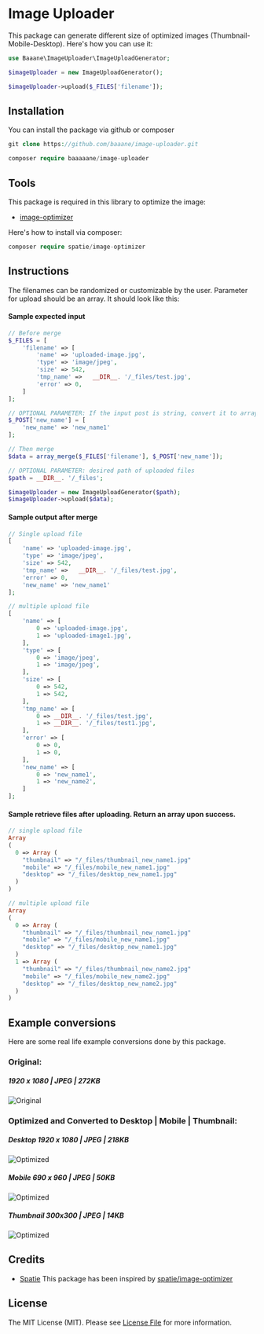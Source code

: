 # Image Uploader
This package can generate different size of optimized images (Thumbnail-Mobile-Desktop). Here's how you can use it:

```php
use Baaane\ImageUploader\ImageUploadGenerator;

$imageUploader = new ImageUploadGenerator();

$imageUploader->upload($_FILES['filename']);
```

## Installation
You can install the package via github or composer

```php
git clone https://github.com/baaane/image-uploader.git

composer require baaaaane/image-uploader
```
## Tools
This package is required in this library to optimize the image:

- [image-optimizer](https://github.com/spatie/image-optimizer)

Here's how to install via composer:
```php
composer require spatie/image-optimizer
```

## Instructions
The filenames can be randomized or customizable by the user. Parameter for upload should be an array. It should look like this:

#### Sample expected input
```php
// Before merge
$_FILES = [
    'filename' => [
        'name' => 'uploaded-image.jpg',
        'type' => 'image/jpeg',
        'size' => 542,
        'tmp_name' =>	__DIR__. '/_files/test.jpg',
        'error' => 0,
    ]
];

// OPTIONAL PARAMETER: If the input post is string, convert it to array
$_POST['new_name'] = [
	'new_name' => 'new_name1'
];

// Then merge
$data = array_merge($_FILES['filename'], $_POST['new_name']);

// OPTIONAL PARAMETER: desired path of uploaded files
$path = __DIR__. '/_files';

$imageUploader = new ImageUploadGenerator($path);
$imageUploader->upload($data);
```

#### Sample output after merge
```php
// Single upload file
[
    'name' => 'uploaded-image.jpg',
    'type' => 'image/jpeg',
    'size' => 542,
    'tmp_name' =>	__DIR__. '/_files/test.jpg',
    'error' => 0,
    'new_name' => 'new_name1'
];

// multiple upload file
[
    'name' => [
    	0 => 'uploaded-image.jpg',
    	1 => 'uploaded-image1.jpg',
    ],
    'type' => [
    	0 => 'image/jpeg',
    	1 => 'image/jpeg',
    ],
    'size' => [
    	0 => 542,
    	1 => 542,
    ],
    'tmp_name' => [
    	0 => __DIR__. '/_files/test.jpg',
    	1 => __DIR__. '/_files/test1.jpg',
    ],
    'error' => [
    	0 => 0,
    	1 => 0,
   	],
   	'new_name' => [
   		0 => 'new_name1',
    	1 => 'new_name2',
   	]
];
```

#### Sample retrieve files after uploading. Return an array upon success.
```php
// single upload file
Array 
(
  0 => Array (
    "thumbnail" => "/_files/thumbnail_new_name1.jpg"
    "mobile" => "/_files/mobile_new_name1.jpg"
    "desktop" => "/_files/desktop_new_name1.jpg"
  )
)

// multiple upload file
Array 
(
  0 => Array (
    "thumbnail" => "/_files/thumbnail_new_name1.jpg"
    "mobile" => "/_files/mobile_new_name1.jpg"
    "desktop" => "/_files/desktop_new_name1.jpg"
  )
  1 => Array (
    "thumbnail" => "/_files/thumbnail_new_name2.jpg"
    "mobile" => "/_files/mobile_new_name2.jpg"
    "desktop" => "/_files/desktop_new_name2.jpg"
  )
)
```
## Example conversions
Here are some real life example conversions done by this package.

### Original: 
##### 1920 x 1080 | JPEG | 272KB
![Original](https://github.com/baaane/image-uploader/blob/master/storage/app/public/test.jpg?raw=true)

### Optimized and Converted to Desktop | Mobile | Thumbnail: 
##### Desktop 1920 x 1080 | JPEG | 218KB
![Optimized](https://github.com/baaane/image-uploader/blob/master/storage/app/public/desktop_new_name1.jpg?raw=true)

##### Mobile 690 x 960 | JPEG | 50KB
![Optimized](https://github.com/baaane/image-uploader/blob/master/storage/app/public/mobile_new_name1.jpg?raw=true)

##### Thumbnail 300x300 | JPEG | 14KB
![Optimized](https://github.com/baaane/image-uploader/blob/master/storage/app/public/thumbnail_new_name1.jpg?raw=true)

## Credits
- [Spatie](https://github.com/spatie)
This package has been inspired by [spatie/image-optimizer](https://github.com/spatie/image-optimizer)

## License
The MIT License (MIT). Please see [License File](https://github.com/baaane/image-uploader/blob/master/LICENSE) for more information.
